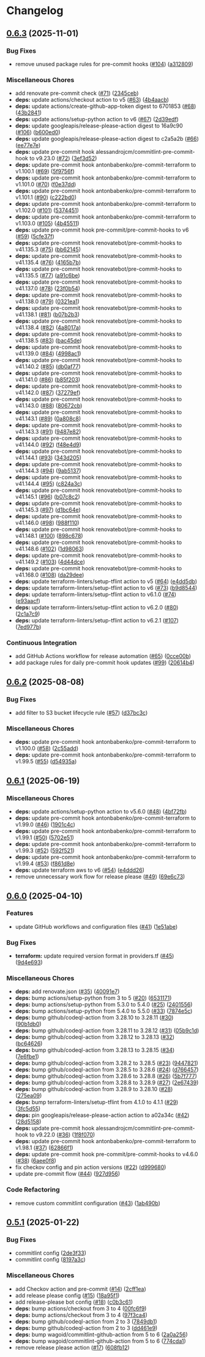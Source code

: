 # Changelog

## [0.6.3](https://github.com/opzkit/terraform-aws-kops-state-store/compare/v0.6.2...v0.6.3) (2025-11-01)


### Bug Fixes

* remove unused package rules for pre-commit hooks ([#104](https://github.com/opzkit/terraform-aws-kops-state-store/issues/104)) ([a312809](https://github.com/opzkit/terraform-aws-kops-state-store/commit/a3128096b98669002ae5a8d1b8c9acae4bf587f9))


### Miscellaneous Chores

* add renovate pre-commit check ([#71](https://github.com/opzkit/terraform-aws-kops-state-store/issues/71)) ([2345ceb](https://github.com/opzkit/terraform-aws-kops-state-store/commit/2345ceb8d67bdffc7a22acb4ab31cd9f4684e06c))
* **deps:** update actions/checkout action to v5 ([#63](https://github.com/opzkit/terraform-aws-kops-state-store/issues/63)) ([4b4aacb](https://github.com/opzkit/terraform-aws-kops-state-store/commit/4b4aacbe2897be2fbe2fded0b7ecb02dabb4ac71))
* **deps:** update actions/create-github-app-token digest to 6701853 ([#68](https://github.com/opzkit/terraform-aws-kops-state-store/issues/68)) ([43b2841](https://github.com/opzkit/terraform-aws-kops-state-store/commit/43b28413fb8324835e491033b97bc1ef417ac2c6))
* **deps:** update actions/setup-python action to v6 ([#67](https://github.com/opzkit/terraform-aws-kops-state-store/issues/67)) ([2d39edf](https://github.com/opzkit/terraform-aws-kops-state-store/commit/2d39edf1698ddc2615b40812894e9334d78021e1))
* **deps:** update googleapis/release-please-action digest to 16a9c90 ([#106](https://github.com/opzkit/terraform-aws-kops-state-store/issues/106)) ([b600ed0](https://github.com/opzkit/terraform-aws-kops-state-store/commit/b600ed07ed7ef92390403c7b45c100a08698a8cf))
* **deps:** update googleapis/release-please-action digest to c2a5a2b ([#66](https://github.com/opzkit/terraform-aws-kops-state-store/issues/66)) ([ee77e7e](https://github.com/opzkit/terraform-aws-kops-state-store/commit/ee77e7ee71998c5314b4a1de80deb2895a45f812))
* **deps:** update pre-commit hook alessandrojcm/commitlint-pre-commit-hook to v9.23.0 ([#72](https://github.com/opzkit/terraform-aws-kops-state-store/issues/72)) ([3ef3d52](https://github.com/opzkit/terraform-aws-kops-state-store/commit/3ef3d52734edf578adf142844312834db5e1fde4))
* **deps:** update pre-commit hook antonbabenko/pre-commit-terraform to v1.100.1 ([#69](https://github.com/opzkit/terraform-aws-kops-state-store/issues/69)) ([5f9756f](https://github.com/opzkit/terraform-aws-kops-state-store/commit/5f9756f600a1f7bdd7a42fc34bf7ec04e749c074))
* **deps:** update pre-commit hook antonbabenko/pre-commit-terraform to v1.101.0 ([#70](https://github.com/opzkit/terraform-aws-kops-state-store/issues/70)) ([f0e37dd](https://github.com/opzkit/terraform-aws-kops-state-store/commit/f0e37dd961d0d0dfc863b54e55419f265fcb57f3))
* **deps:** update pre-commit hook antonbabenko/pre-commit-terraform to v1.101.1 ([#90](https://github.com/opzkit/terraform-aws-kops-state-store/issues/90)) ([c222bd0](https://github.com/opzkit/terraform-aws-kops-state-store/commit/c222bd0177e9e04b3eb4c8444dbd6f69915ce1e1))
* **deps:** update pre-commit hook antonbabenko/pre-commit-terraform to v1.102.0 ([#101](https://github.com/opzkit/terraform-aws-kops-state-store/issues/101)) ([5374451](https://github.com/opzkit/terraform-aws-kops-state-store/commit/53744516ffc3d789990a3c89ccaeb5ae76e7bf83))
* **deps:** update pre-commit hook antonbabenko/pre-commit-terraform to v1.103.0 ([#105](https://github.com/opzkit/terraform-aws-kops-state-store/issues/105)) ([4b45511](https://github.com/opzkit/terraform-aws-kops-state-store/commit/4b455112415fb5cd49343591d4676d6e6cb221d9))
* **deps:** update pre-commit hook pre-commit/pre-commit-hooks to v6 ([#59](https://github.com/opzkit/terraform-aws-kops-state-store/issues/59)) ([5cfe37f](https://github.com/opzkit/terraform-aws-kops-state-store/commit/5cfe37f5a6fffeee7fb483c7bcee075528325847))
* **deps:** update pre-commit hook renovatebot/pre-commit-hooks to v41.135.3 ([#75](https://github.com/opzkit/terraform-aws-kops-state-store/issues/75)) ([bb62145](https://github.com/opzkit/terraform-aws-kops-state-store/commit/bb62145753fcb5f4f73bdd4eae12aa0cc10d284c))
* **deps:** update pre-commit hook renovatebot/pre-commit-hooks to v41.135.4 ([#76](https://github.com/opzkit/terraform-aws-kops-state-store/issues/76)) ([4165b7b](https://github.com/opzkit/terraform-aws-kops-state-store/commit/4165b7b463b0a23f5e82add671916389cbb910aa))
* **deps:** update pre-commit hook renovatebot/pre-commit-hooks to v41.135.5 ([#77](https://github.com/opzkit/terraform-aws-kops-state-store/issues/77)) ([a91c6be](https://github.com/opzkit/terraform-aws-kops-state-store/commit/a91c6be604660614c7df0ded7607131745356a6b))
* **deps:** update pre-commit hook renovatebot/pre-commit-hooks to v41.137.0 ([#78](https://github.com/opzkit/terraform-aws-kops-state-store/issues/78)) ([23f0b54](https://github.com/opzkit/terraform-aws-kops-state-store/commit/23f0b5451d925593a735f3fdf2905dcf96c403e0))
* **deps:** update pre-commit hook renovatebot/pre-commit-hooks to v41.138.0 ([#79](https://github.com/opzkit/terraform-aws-kops-state-store/issues/79)) ([0321ea1](https://github.com/opzkit/terraform-aws-kops-state-store/commit/0321ea1e63d3d5b8a495423187d03b0964d10187))
* **deps:** update pre-commit hook renovatebot/pre-commit-hooks to v41.138.1 ([#81](https://github.com/opzkit/terraform-aws-kops-state-store/issues/81)) ([b07b2b3](https://github.com/opzkit/terraform-aws-kops-state-store/commit/b07b2b3560894c80323f78a5a0e27d3bf788d79a))
* **deps:** update pre-commit hook renovatebot/pre-commit-hooks to v41.138.4 ([#82](https://github.com/opzkit/terraform-aws-kops-state-store/issues/82)) ([4a8017a](https://github.com/opzkit/terraform-aws-kops-state-store/commit/4a8017a099131388a46a5cf6617cd20127a95533))
* **deps:** update pre-commit hook renovatebot/pre-commit-hooks to v41.138.5 ([#83](https://github.com/opzkit/terraform-aws-kops-state-store/issues/83)) ([bac45de](https://github.com/opzkit/terraform-aws-kops-state-store/commit/bac45de3edf698138e9a7e81aba2b4434415e57f))
* **deps:** update pre-commit hook renovatebot/pre-commit-hooks to v41.139.0 ([#84](https://github.com/opzkit/terraform-aws-kops-state-store/issues/84)) ([4998ac1](https://github.com/opzkit/terraform-aws-kops-state-store/commit/4998ac1f847e7b849f7f0d4a99c8141eebbd9ccb))
* **deps:** update pre-commit hook renovatebot/pre-commit-hooks to v41.140.2 ([#85](https://github.com/opzkit/terraform-aws-kops-state-store/issues/85)) ([db0af77](https://github.com/opzkit/terraform-aws-kops-state-store/commit/db0af77cdef5f14a0a1dc206ab48a706fd62449a))
* **deps:** update pre-commit hook renovatebot/pre-commit-hooks to v41.141.0 ([#86](https://github.com/opzkit/terraform-aws-kops-state-store/issues/86)) ([b85f203](https://github.com/opzkit/terraform-aws-kops-state-store/commit/b85f2030742c3a33df2a55caf3e5c3c2ba8c2683))
* **deps:** update pre-commit hook renovatebot/pre-commit-hooks to v41.142.0 ([#87](https://github.com/opzkit/terraform-aws-kops-state-store/issues/87)) ([37279ef](https://github.com/opzkit/terraform-aws-kops-state-store/commit/37279efbd8ade88b34fcf019a47f71645311c43f))
* **deps:** update pre-commit hook renovatebot/pre-commit-hooks to v41.143.0 ([#88](https://github.com/opzkit/terraform-aws-kops-state-store/issues/88)) ([80672cb](https://github.com/opzkit/terraform-aws-kops-state-store/commit/80672cbd59fe14fbe5ae52f962facbe5d3ce61d8))
* **deps:** update pre-commit hook renovatebot/pre-commit-hooks to v41.143.1 ([#89](https://github.com/opzkit/terraform-aws-kops-state-store/issues/89)) ([0a808c8](https://github.com/opzkit/terraform-aws-kops-state-store/commit/0a808c8bf5c464b7e7ec73738b4ff5efd9ddaf2e))
* **deps:** update pre-commit hook renovatebot/pre-commit-hooks to v41.143.3 ([#91](https://github.com/opzkit/terraform-aws-kops-state-store/issues/91)) ([9487e82](https://github.com/opzkit/terraform-aws-kops-state-store/commit/9487e82450e866b016a6c736cc6a7004f06e67fb))
* **deps:** update pre-commit hook renovatebot/pre-commit-hooks to v41.144.0 ([#92](https://github.com/opzkit/terraform-aws-kops-state-store/issues/92)) ([f48e4d9](https://github.com/opzkit/terraform-aws-kops-state-store/commit/f48e4d93eb95139d7cbe00aae5fb8a96f824a962))
* **deps:** update pre-commit hook renovatebot/pre-commit-hooks to v41.144.1 ([#93](https://github.com/opzkit/terraform-aws-kops-state-store/issues/93)) ([343d205](https://github.com/opzkit/terraform-aws-kops-state-store/commit/343d205255ca3b58789506fa095fbfc5958c0aa4))
* **deps:** update pre-commit hook renovatebot/pre-commit-hooks to v41.144.3 ([#94](https://github.com/opzkit/terraform-aws-kops-state-store/issues/94)) ([9ab5137](https://github.com/opzkit/terraform-aws-kops-state-store/commit/9ab5137d025a73cbf5c25362ae3b7e3be396582d))
* **deps:** update pre-commit hook renovatebot/pre-commit-hooks to v41.144.4 ([#95](https://github.com/opzkit/terraform-aws-kops-state-store/issues/95)) ([c824a3c](https://github.com/opzkit/terraform-aws-kops-state-store/commit/c824a3c6e7bc17ac8dd72f9e79ab8e34728d5bbf))
* **deps:** update pre-commit hook renovatebot/pre-commit-hooks to v41.145.1 ([#96](https://github.com/opzkit/terraform-aws-kops-state-store/issues/96)) ([b07c8c2](https://github.com/opzkit/terraform-aws-kops-state-store/commit/b07c8c2b1c10623311479f750cab8be7f110ff0e))
* **deps:** update pre-commit hook renovatebot/pre-commit-hooks to v41.145.3 ([#97](https://github.com/opzkit/terraform-aws-kops-state-store/issues/97)) ([d1bc64e](https://github.com/opzkit/terraform-aws-kops-state-store/commit/d1bc64e352aabeadf61438fadb72c6ae3397906e))
* **deps:** update pre-commit hook renovatebot/pre-commit-hooks to v41.146.0 ([#98](https://github.com/opzkit/terraform-aws-kops-state-store/issues/98)) ([988f110](https://github.com/opzkit/terraform-aws-kops-state-store/commit/988f1109aec47ae7fb92a82113e7c32d8d0305e9))
* **deps:** update pre-commit hook renovatebot/pre-commit-hooks to v41.148.1 ([#100](https://github.com/opzkit/terraform-aws-kops-state-store/issues/100)) ([898c678](https://github.com/opzkit/terraform-aws-kops-state-store/commit/898c678b3ddee97ad5b3e0512000da1443101e2d))
* **deps:** update pre-commit hook renovatebot/pre-commit-hooks to v41.148.6 ([#102](https://github.com/opzkit/terraform-aws-kops-state-store/issues/102)) ([1d98063](https://github.com/opzkit/terraform-aws-kops-state-store/commit/1d980631b82c02b407edd5caa4d44c6195800176))
* **deps:** update pre-commit hook renovatebot/pre-commit-hooks to v41.149.2 ([#103](https://github.com/opzkit/terraform-aws-kops-state-store/issues/103)) ([4d44dce](https://github.com/opzkit/terraform-aws-kops-state-store/commit/4d44dceb91c1571275c41e1add222372a47804f1))
* **deps:** update pre-commit hook renovatebot/pre-commit-hooks to v41.168.0 ([#108](https://github.com/opzkit/terraform-aws-kops-state-store/issues/108)) ([da29dee](https://github.com/opzkit/terraform-aws-kops-state-store/commit/da29deeb5322501f43f4e2fb630d5799721e31bf))
* **deps:** update terraform-linters/setup-tflint action to v5 ([#64](https://github.com/opzkit/terraform-aws-kops-state-store/issues/64)) ([e4dd5db](https://github.com/opzkit/terraform-aws-kops-state-store/commit/e4dd5dba087b39e50a993feacbe5e2bdd13733f0))
* **deps:** update terraform-linters/setup-tflint action to v6 ([#73](https://github.com/opzkit/terraform-aws-kops-state-store/issues/73)) ([b9d8544](https://github.com/opzkit/terraform-aws-kops-state-store/commit/b9d854470213e991d08827f5848aab4613cd9c9d))
* **deps:** update terraform-linters/setup-tflint action to v6.1.0 ([#74](https://github.com/opzkit/terraform-aws-kops-state-store/issues/74)) ([e93aacf](https://github.com/opzkit/terraform-aws-kops-state-store/commit/e93aacfa189146c6a0ec2a4102655074f3a9c565))
* **deps:** update terraform-linters/setup-tflint action to v6.2.0 ([#80](https://github.com/opzkit/terraform-aws-kops-state-store/issues/80)) ([2c1a7c9](https://github.com/opzkit/terraform-aws-kops-state-store/commit/2c1a7c9064feddb16dd023606557c3e9c3d708b2))
* **deps:** update terraform-linters/setup-tflint action to v6.2.1 ([#107](https://github.com/opzkit/terraform-aws-kops-state-store/issues/107)) ([7ed977b](https://github.com/opzkit/terraform-aws-kops-state-store/commit/7ed977bd2058e2c09960fdbd1e038ce03e7a664c))


### Continuous Integration

* add GitHub Actions workflow for release automation ([#65](https://github.com/opzkit/terraform-aws-kops-state-store/issues/65)) ([0cce00b](https://github.com/opzkit/terraform-aws-kops-state-store/commit/0cce00be6ffdb3c6c83e2f68900c7064bada34ab))
* add package rules for daily pre-commit hook updates ([#99](https://github.com/opzkit/terraform-aws-kops-state-store/issues/99)) ([20614b4](https://github.com/opzkit/terraform-aws-kops-state-store/commit/20614b4f7f9a1dfe343af64814c5c23667703a54))

## [0.6.2](https://github.com/opzkit/terraform-aws-kops-state-store/compare/v0.6.1...v0.6.2) (2025-08-08)


### Bug Fixes

* add filter to S3 bucket lifecycle rule ([#57](https://github.com/opzkit/terraform-aws-kops-state-store/issues/57)) ([d37bc3c](https://github.com/opzkit/terraform-aws-kops-state-store/commit/d37bc3cef56088c7d4074b6f734f82e27a747e7e))


### Miscellaneous Chores

* **deps:** update pre-commit hook antonbabenko/pre-commit-terraform to v1.100.0 ([#58](https://github.com/opzkit/terraform-aws-kops-state-store/issues/58)) ([2c55add](https://github.com/opzkit/terraform-aws-kops-state-store/commit/2c55add99320d4f39152fa172a59168414b08e35))
* **deps:** update pre-commit hook antonbabenko/pre-commit-terraform to v1.99.5 ([#55](https://github.com/opzkit/terraform-aws-kops-state-store/issues/55)) ([d54935a](https://github.com/opzkit/terraform-aws-kops-state-store/commit/d54935ac885813edd98321df5cab11e11aa3d194))

## [0.6.1](https://github.com/opzkit/terraform-aws-kops-state-store/compare/v0.6.0...v0.6.1) (2025-06-19)


### Miscellaneous Chores

* **deps:** update actions/setup-python action to v5.6.0 ([#48](https://github.com/opzkit/terraform-aws-kops-state-store/issues/48)) ([4bf72fb](https://github.com/opzkit/terraform-aws-kops-state-store/commit/4bf72fbe28513821c3817708d474b181d73bd9b2))
* **deps:** update pre-commit hook antonbabenko/pre-commit-terraform to v1.99.0 ([#46](https://github.com/opzkit/terraform-aws-kops-state-store/issues/46)) ([1901c4c](https://github.com/opzkit/terraform-aws-kops-state-store/commit/1901c4cb06562bb4bc68ca40e8dd48a82a3875c1))
* **deps:** update pre-commit hook antonbabenko/pre-commit-terraform to v1.99.1 ([#50](https://github.com/opzkit/terraform-aws-kops-state-store/issues/50)) ([5702e51](https://github.com/opzkit/terraform-aws-kops-state-store/commit/5702e51a9a4260676a9c2671fb75ebed356f0ec4))
* **deps:** update pre-commit hook antonbabenko/pre-commit-terraform to v1.99.3 ([#52](https://github.com/opzkit/terraform-aws-kops-state-store/issues/52)) ([592f521](https://github.com/opzkit/terraform-aws-kops-state-store/commit/592f521ec84309742ab1f0f46c2e874c172a63a9))
* **deps:** update pre-commit hook antonbabenko/pre-commit-terraform to v1.99.4 ([#53](https://github.com/opzkit/terraform-aws-kops-state-store/issues/53)) ([f861d8e](https://github.com/opzkit/terraform-aws-kops-state-store/commit/f861d8e1c1667648cb39b804731a4dbd45979cba))
* **deps:** update terraform aws to v6 ([#54](https://github.com/opzkit/terraform-aws-kops-state-store/issues/54)) ([e4ddd26](https://github.com/opzkit/terraform-aws-kops-state-store/commit/e4ddd26ec5050664385a3c24742dd814005861e4))
* remove unnecessary work flow for release please ([#49](https://github.com/opzkit/terraform-aws-kops-state-store/issues/49)) ([69e6c73](https://github.com/opzkit/terraform-aws-kops-state-store/commit/69e6c73aa670d1a0ed0073122c1b1b49759269b1))

## [0.6.0](https://github.com/opzkit/terraform-aws-kops-state-store/compare/v0.5.1...v0.6.0) (2025-04-10)


### Features

* update GitHub workflows and configuration files ([#41](https://github.com/opzkit/terraform-aws-kops-state-store/issues/41)) ([1e51abe](https://github.com/opzkit/terraform-aws-kops-state-store/commit/1e51abe1908133ce9df4de38eeb9780519cb0b29))


### Bug Fixes

* **terraform:** update required version format in providers.tf ([#45](https://github.com/opzkit/terraform-aws-kops-state-store/issues/45)) ([9d4e693](https://github.com/opzkit/terraform-aws-kops-state-store/commit/9d4e693768da1612cabc86ca01c4c5c3855769b7))


### Miscellaneous Chores

* **deps:** add renovate.json ([#35](https://github.com/opzkit/terraform-aws-kops-state-store/issues/35)) ([40091e7](https://github.com/opzkit/terraform-aws-kops-state-store/commit/40091e765891c754d94581142005dd0512bc0768))
* **deps:** bump actions/setup-python from 3 to 5 ([#20](https://github.com/opzkit/terraform-aws-kops-state-store/issues/20)) ([6531171](https://github.com/opzkit/terraform-aws-kops-state-store/commit/6531171863479814bdfde6cd0eafefdd77ee5170))
* **deps:** bump actions/setup-python from 5.3.0 to 5.4.0 ([#25](https://github.com/opzkit/terraform-aws-kops-state-store/issues/25)) ([2401556](https://github.com/opzkit/terraform-aws-kops-state-store/commit/240155614b5a8d9985da2e505d451ddf02e50d2d))
* **deps:** bump actions/setup-python from 5.4.0 to 5.5.0 ([#33](https://github.com/opzkit/terraform-aws-kops-state-store/issues/33)) ([7874e5c](https://github.com/opzkit/terraform-aws-kops-state-store/commit/7874e5c0319783efd8baabfd49abbd63e573f948))
* **deps:** bump github/codeql-action from 3.28.10 to 3.28.11 ([#30](https://github.com/opzkit/terraform-aws-kops-state-store/issues/30)) ([90b1db0](https://github.com/opzkit/terraform-aws-kops-state-store/commit/90b1db0eb133c4accfd94698c423b0ce244bdf70))
* **deps:** bump github/codeql-action from 3.28.11 to 3.28.12 ([#31](https://github.com/opzkit/terraform-aws-kops-state-store/issues/31)) ([05b9c1d](https://github.com/opzkit/terraform-aws-kops-state-store/commit/05b9c1d5bb8b805512e3cce529ce113a0709bc10))
* **deps:** bump github/codeql-action from 3.28.12 to 3.28.13 ([#32](https://github.com/opzkit/terraform-aws-kops-state-store/issues/32)) ([bc64626](https://github.com/opzkit/terraform-aws-kops-state-store/commit/bc6462613b5f398a0119987ee476d968e9caf042))
* **deps:** bump github/codeql-action from 3.28.13 to 3.28.15 ([#34](https://github.com/opzkit/terraform-aws-kops-state-store/issues/34)) ([7e6fbe1](https://github.com/opzkit/terraform-aws-kops-state-store/commit/7e6fbe1dee4e72ca3689163802eb222f2bb03c49))
* **deps:** bump github/codeql-action from 3.28.2 to 3.28.5 ([#23](https://github.com/opzkit/terraform-aws-kops-state-store/issues/23)) ([9447821](https://github.com/opzkit/terraform-aws-kops-state-store/commit/9447821071a85fd8d6cd9c1b70e22f2080fb8bac))
* **deps:** bump github/codeql-action from 3.28.5 to 3.28.6 ([#24](https://github.com/opzkit/terraform-aws-kops-state-store/issues/24)) ([d766457](https://github.com/opzkit/terraform-aws-kops-state-store/commit/d76645771916b646a77bfb64dc1c9d03a4edce2f))
* **deps:** bump github/codeql-action from 3.28.6 to 3.28.8 ([#26](https://github.com/opzkit/terraform-aws-kops-state-store/issues/26)) ([5b7f777](https://github.com/opzkit/terraform-aws-kops-state-store/commit/5b7f7779d1d3446b3d92f5f3bf15b62b3cb00c62))
* **deps:** bump github/codeql-action from 3.28.8 to 3.28.9 ([#27](https://github.com/opzkit/terraform-aws-kops-state-store/issues/27)) ([2e67439](https://github.com/opzkit/terraform-aws-kops-state-store/commit/2e6743955562df1b5a74bf862f36717949bccb89))
* **deps:** bump github/codeql-action from 3.28.9 to 3.28.10 ([#28](https://github.com/opzkit/terraform-aws-kops-state-store/issues/28)) ([275ea09](https://github.com/opzkit/terraform-aws-kops-state-store/commit/275ea09ebb403b5090545fc31e006bac861cefb0))
* **deps:** bump terraform-linters/setup-tflint from 4.1.0 to 4.1.1 ([#29](https://github.com/opzkit/terraform-aws-kops-state-store/issues/29)) ([3fc5d55](https://github.com/opzkit/terraform-aws-kops-state-store/commit/3fc5d55325f565a1f90fc3882551d58f5778553a))
* **deps:** pin googleapis/release-please-action action to a02a34c ([#42](https://github.com/opzkit/terraform-aws-kops-state-store/issues/42)) ([28d5158](https://github.com/opzkit/terraform-aws-kops-state-store/commit/28d5158aa41b4b41a01ca8d45983721500eaf8ab))
* **deps:** update pre-commit hook alessandrojcm/commitlint-pre-commit-hook to v9.22.0 ([#36](https://github.com/opzkit/terraform-aws-kops-state-store/issues/36)) ([1f8f070](https://github.com/opzkit/terraform-aws-kops-state-store/commit/1f8f070047c567c716f5e274e37e4521d91d4e8a))
* **deps:** update pre-commit hook antonbabenko/pre-commit-terraform to v1.98.1 ([#37](https://github.com/opzkit/terraform-aws-kops-state-store/issues/37)) ([62866f1](https://github.com/opzkit/terraform-aws-kops-state-store/commit/62866f1e474fe0412c2c18dee493e00b080636d9))
* **deps:** update pre-commit hook pre-commit/pre-commit-hooks to v4.6.0 ([#38](https://github.com/opzkit/terraform-aws-kops-state-store/issues/38)) ([6aee0f8](https://github.com/opzkit/terraform-aws-kops-state-store/commit/6aee0f8526498e341aa0a0a9ad1e516a7fc9c31d))
* fix checkov config and pin action versions ([#22](https://github.com/opzkit/terraform-aws-kops-state-store/issues/22)) ([d999680](https://github.com/opzkit/terraform-aws-kops-state-store/commit/d999680e17685d5b0348bee03a15959716bd9ced))
* update pre-commit flow ([#44](https://github.com/opzkit/terraform-aws-kops-state-store/issues/44)) ([927d956](https://github.com/opzkit/terraform-aws-kops-state-store/commit/927d956b20ff286485de911246a7599134e00125))


### Code Refactoring

* remove custom commitlint configuration ([#43](https://github.com/opzkit/terraform-aws-kops-state-store/issues/43)) ([1ab490b](https://github.com/opzkit/terraform-aws-kops-state-store/commit/1ab490b24ea91cf0722bb95458f68ec91018f42c))

## [0.5.1](https://github.com/opzkit/terraform-aws-kops-state-store/compare/v0.5.0...v0.5.1) (2025-01-22)


### Bug Fixes

* commitlint config ([2de3f33](https://github.com/opzkit/terraform-aws-kops-state-store/commit/2de3f33cd0d934d45685c7ec354fe87fdf53da8a))
* commitlint config ([8197a3c](https://github.com/opzkit/terraform-aws-kops-state-store/commit/8197a3c1fb533d12ce08cf13cfca34fe1e76969b))


### Miscellaneous Chores

* add Checkov action and pre-commit ([#14](https://github.com/opzkit/terraform-aws-kops-state-store/issues/14)) ([2cff1ea](https://github.com/opzkit/terraform-aws-kops-state-store/commit/2cff1eac26c16a6af2561f40b8b4ae65fb8ab059))
* add release please config ([#15](https://github.com/opzkit/terraform-aws-kops-state-store/issues/15)) ([18a95f1](https://github.com/opzkit/terraform-aws-kops-state-store/commit/18a95f1361f8590f6574dac582a2c30793e53a23))
* add release-please bot  config ([#18](https://github.com/opzkit/terraform-aws-kops-state-store/issues/18)) ([c0b3c61](https://github.com/opzkit/terraform-aws-kops-state-store/commit/c0b3c619d016ebeb1a9c7b565a978f9fca44b516))
* **deps:** bump actions/checkout from 3 to 4 ([00fc6f9](https://github.com/opzkit/terraform-aws-kops-state-store/commit/00fc6f9b9f56fd5ead332c06cd92dfcb70b54dc3))
* **deps:** bump actions/checkout from 3 to 4 ([97f3ca4](https://github.com/opzkit/terraform-aws-kops-state-store/commit/97f3ca4b215e9982e9dd15beeb9943ea00157273))
* **deps:** bump github/codeql-action from 2 to 3 ([7849db1](https://github.com/opzkit/terraform-aws-kops-state-store/commit/7849db1e6c90e944a42c3f901d4b5a2183ffccde))
* **deps:** bump github/codeql-action from 2 to 3 ([dd461e9](https://github.com/opzkit/terraform-aws-kops-state-store/commit/dd461e9880c8044c73ad0aec61a31dceaf379201))
* **deps:** bump wagoid/commitlint-github-action from 5 to 6 ([2a0a256](https://github.com/opzkit/terraform-aws-kops-state-store/commit/2a0a2561b136f5fbc8056d3a9fcbbd779349e346))
* **deps:** bump wagoid/commitlint-github-action from 5 to 6 ([774cda1](https://github.com/opzkit/terraform-aws-kops-state-store/commit/774cda1984251c6ea5bb4073242501b90d04d63e))
* remove release please action ([#17](https://github.com/opzkit/terraform-aws-kops-state-store/issues/17)) ([608fb12](https://github.com/opzkit/terraform-aws-kops-state-store/commit/608fb124373feb375257830f0e981b78ab827664))
